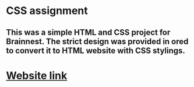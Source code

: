 # CSS assignment
## This was a simple HTML and CSS project for Brainnest. The strict design was provided in ored to convert it to HTML website with CSS stylings. 
# [Website link](https://msharova.github.io/css-assignment-brainnest/)
